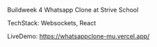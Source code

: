 Buildweek 4 Whatsapp Clone at Strive School

TechStack: Websockets, React

LiveDemo: https://whatsappclone-mu.vercel.app/
